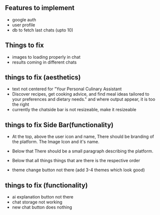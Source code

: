 ## Features to implement
- google auth
- user profile
- db to fetch last chats (upto 10)
## Things to fix
- images to loading properly in chat
- results coming in different chats

## things to fix (aesthetics)
<!-- - use google image of user in the chat section -->
<!-- - add icon for gastro genie -->
<!-- - the ui has changed a lot previously was better -->
- text not centered for "Your Personal Culinary Assistant
- Discover recipes, get cooking advice, and find meal ideas tailored to your preferences and dietary needs." and where output appear, it is too the right
- currently the chatside bar is not resizeable, make it resizeable

## things to fix Side Bar(functionality)
- At the top, above the user icon and name, There should be branding of the platform. The Image Icon and it's name.
- Below that There should be a small paragraph describing the platform. 
- Below that all things things that are there is the respective order

- theme change button not there (add 3-4 themes which look good)


## things to fix (functionality)
- ai explanation button not there
- chat storage not working
- new chat button does nothing
